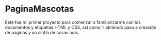# PaginaMascotas
Este fue mi primer proyecto para comenzar a familiarizarme con los documentos y etiquetas HTML y CSS, así como ir abriendo paso a creación de paginas y un sinfín de cosas mas.
